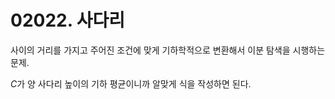 # 02022. 사다리

사이의 거리를 가지고 주어진 조건에 맞게 기하학적으로 변환해서 이분 탐색을 시행하는 문제.

$C$가 양 사다리 높이의 기하 평균이니까 알맞게 식을 작성하면 된다.
